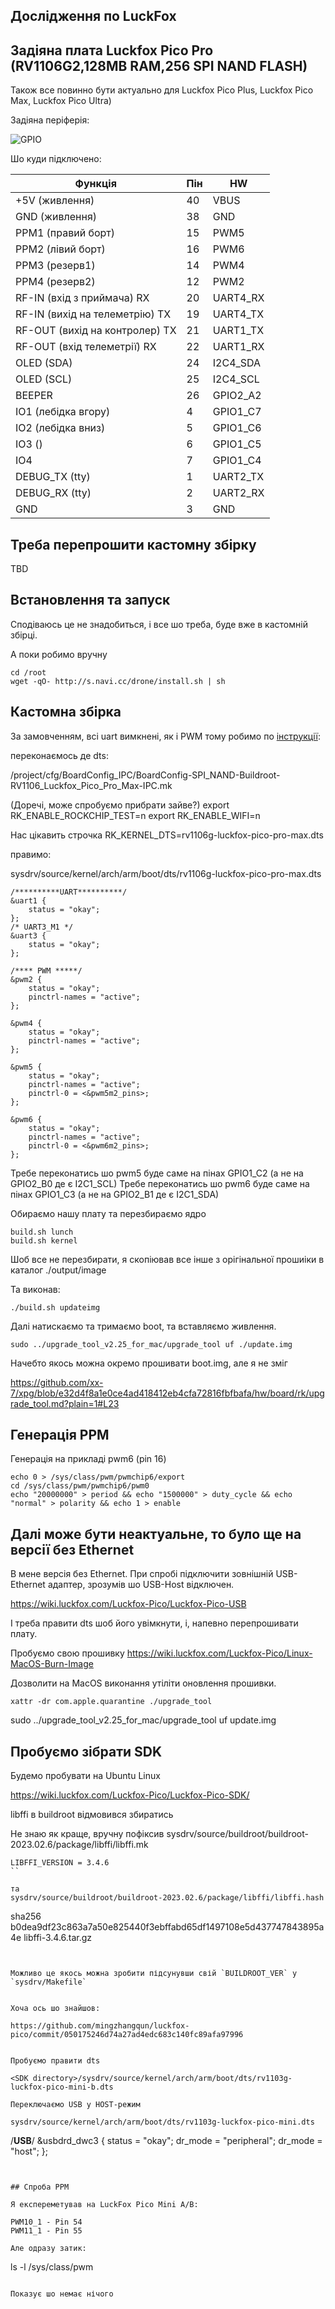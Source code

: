 ## Дослідження по LuckFox


## Задіяна плата Luckfox Pico Pro (RV1106G2,128MB RAM,256 SPI NAND FLASH)

Також все повинно бути актуально для Luckfox Pico Plus, Luckfox Pico Max, Luckfox Pico Ultra)

Задіяна періферія:

![GPIO](./LUCKFOX-PICO-PROMAX-GPIO.jpg)


Шо куди підключено:

Функція                          | Пін | HW
---------------------------------|----|-----
+5V (живлення)                   | 40 | VBUS
GND (живлення)                   | 38 | GND
PPM1 (правий борт)               | 15 | PWM5
PPM2 (лівий борт)                | 16 | PWM6
PPM3 (резерв1)                   | 14 | PWM4
PPM4 (резерв2)                   | 12 | PWM2
RF-IN (вхід з приймача) RX       | 20 | UART4_RX
RF-IN (вихід на телеметрію) TX   | 19 | UART4_TX
RF-OUT (вихід на контролер) TX   | 21 | UART1_TX
RF-OUT (вхід телеметрії) RX      | 22 | UART1_RX
OLED (SDA)                       | 24 | I2C4_SDA
OLED (SCL)                       | 25 | I2C4_SCL
BEEPER                           | 26 | GPIO2_A2
IO1 (лебідка вгору)              |  4 | GPIO1_C7
IO2 (лебідка вниз)               |  5 | GPIO1_C6
IO3 ()                           |  6 | GPIO1_C5
IO4                              |  7 | GPIO1_C4
DEBUG_TX (tty)                   |  1 | UART2_TX
DEBUG_RX (tty)                   |  2 | UART2_RX
GND                              |  3 | GND



## Треба перепрошити кастомну збірку

TBD


## Встановлення та запуск

Сподіваюсь це не знадобиться, і все шо треба, буде вже в кастомній збірці.

А поки робимо вручну

```
cd /root
wget -qO- http://s.navi.cc/drone/install.sh | sh
```


## Кастомна збірка

За замовченням, всі uart вимкнені, як і PWM тому робимо по
[інструкції](https://wiki.luckfox.com/Luckfox-Pico/Luckfox-Pico-PWM#5-modify-device-tree):

переконаємось де dts:

<SDK directory>/project/cfg/BoardConfig_IPC/BoardConfig-SPI_NAND-Buildroot-RV1106_Luckfox_Pico_Pro_Max-IPC.mk

(Доречі, може спробуємо прибрати зайве?)
export RK_ENABLE_ROCKCHIP_TEST=n
export RK_ENABLE_WIFI=n

Нас цікавить строчка
RK_KERNEL_DTS=rv1106g-luckfox-pico-pro-max.dts


правимо:

sysdrv/source/kernel/arch/arm/boot/dts/rv1106g-luckfox-pico-pro-max.dts


```
/**********UART**********/
&uart1 {
	status = "okay";
};
/* UART3_M1 */
&uart3 {
	status = "okay";
};

/**** PWM *****/
&pwm2 {
    status = "okay";
    pinctrl-names = "active";
};

&pwm4 {
    status = "okay";
    pinctrl-names = "active";
};

&pwm5 {
    status = "okay";
    pinctrl-names = "active";
    pinctrl-0 = <&pwm5m2_pins>;
};

&pwm6 {
    status = "okay";
    pinctrl-names = "active";
    pinctrl-0 = <&pwm6m2_pins>;
};

```

Требе переконатись шо pwm5 буде саме на пінах GPIO1_C2 (а не на GPIO2_B0 де є I2C1_SCL)
Требе переконатись шо pwm6 буде саме на пінах GPIO1_C3 (а не на GPIO2_B1 де є I2C1_SDA)


Обираємо нашу плату та перезбираємо ядро

```
build.sh lunch
build.sh kernel
```

Шоб все не перезбирати, я скопіював все інше з орігінальної прошиіки в
каталог ./output/image

Та виконав:

```
./build.sh updateimg
```

Далі натискаємо та тримаємо boot, та вставляємо живлення.

```
sudo ../upgrade_tool_v2.25_for_mac/upgrade_tool uf ./update.img
```

Начебто якось можна окремо прошивати boot.img, але я не зміг

https://github.com/xx-7/xpg/blob/e32d4f8a1e0ce4ad418412eb4cfa72816fbfbafa/hw/board/rk/upgrade_tool.md?plain=1#L23


## Генерація PPM

Генерація на прикладі pwm6 (pin 16)

```
echo 0 > /sys/class/pwm/pwmchip6/export
cd /sys/class/pwm/pwmchip6/pwm0
echo "20000000" > period && echo "1500000" > duty_cycle && echo "normal" > polarity && echo 1 > enable
```



## Далі може бути неактуальне, то було ще на версії без Ethernet

В мене версія без Ethernet. При спробі підключити зовнішній USB-Ethernet адаптер,
зрозумів шо USB-Host відключен.

https://wiki.luckfox.com/Luckfox-Pico/Luckfox-Pico-USB

І треба правити dts шоб його увімкнути, і, напевно
перепрошивати плату.

Пробуємо свою прошивку https://wiki.luckfox.com/Luckfox-Pico/Linux-MacOS-Burn-Image

Дозволити на MacOS виконання утіліти оновлення прошивки.

```
xattr -dr com.apple.quarantine ./upgrade_tool
```

sudo ../upgrade_tool_v2.25_for_mac/upgrade_tool uf update.img

## Пробуємо зібрати SDK

Будемо пробувати на Ubuntu Linux

https://wiki.luckfox.com/Luckfox-Pico/Luckfox-Pico-SDK/


libffi в buildroot відмовився збиратись

Не знаю як краще, вручну пофіксив
sysdrv/source/buildroot/buildroot-2023.02.6/package/libffi/libffi.mk

```
LIBFFI_VERSION = 3.4.6
``

та
sysdrv/source/buildroot/buildroot-2023.02.6/package/libffi/libffi.hash

```
sha256  b0dea9df23c863a7a50e825440f3ebffabd65df1497108e5d437747843895a4e  libffi-3.4.6.tar.gz
```


Можливо це якось можна зробити підсунувши свій `BUILDROOT_VER` у `sysdrv/Makefile`


Хоча ось шо знайшов:

https://github.com/mingzhangqun/luckfox-pico/commit/050175246d74a27ad4edc683c140fc89afa97996


Пробуємо правити dts

<SDK directory>/sysdrv/source/kernel/arch/arm/boot/dts/rv1103g-luckfox-pico-mini-b.dts

Переключаємо USB у HOST-режим

sysdrv/source/kernel/arch/arm/boot/dts/rv1103g-luckfox-pico-mini.dts
```
/**********USB**********/
&usbdrd_dwc3 {
	status = "okay";
	dr_mode = "peripheral";
	dr_mode = "host";
};
```


## Спроба PPM

Я експереметував на LuckFox Pico Mini A/B:

PWM10_1 - Pin 54
PWM11_1 - Pin 55

Але одразу затик:

```
ls -l /sys/class/pwm
```

Показує шо немає нічого
